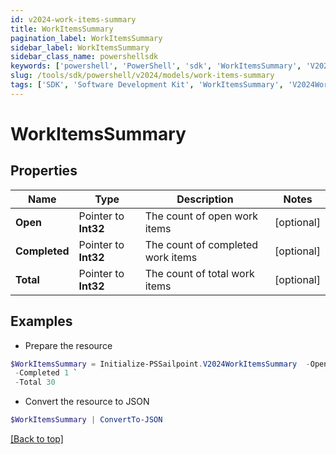 ```yaml
---
id: v2024-work-items-summary
title: WorkItemsSummary
pagination_label: WorkItemsSummary
sidebar_label: WorkItemsSummary
sidebar_class_name: powershellsdk
keywords: ['powershell', 'PowerShell', 'sdk', 'WorkItemsSummary', 'V2024WorkItemsSummary'] 
slug: /tools/sdk/powershell/v2024/models/work-items-summary
tags: ['SDK', 'Software Development Kit', 'WorkItemsSummary', 'V2024WorkItemsSummary']
---
```



# WorkItemsSummary

## Properties

Name | Type | Description | Notes
------------ | ------------- | ------------- | -------------
**Open** |  Pointer to **Int32** | The count of open work items | [optional] 
**Completed** |  Pointer to **Int32** | The count of completed work items | [optional] 
**Total** |  Pointer to **Int32** | The count of total work items | [optional] 

## Examples

- Prepare the resource
```powershell
$WorkItemsSummary = Initialize-PSSailpoint.V2024WorkItemsSummary  -Open 29 `
 -Completed 1 `
 -Total 30
```

- Convert the resource to JSON
```powershell
$WorkItemsSummary | ConvertTo-JSON
```


[[Back to top]](#) 

